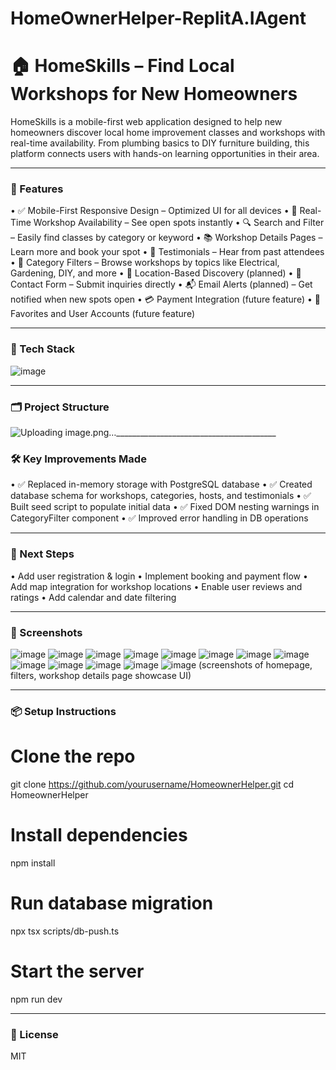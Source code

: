 # HomeOwnerHelper-ReplitA.IAgent
# 🏠 HomeSkills – Find Local Workshops for New Homeowners
HomeSkills is a mobile-first web application designed to help new homeowners discover local home improvement classes and workshops with real-time availability. From plumbing basics to DIY furniture building, this platform connects users with hands-on learning opportunities in their area.
________________________________________
### 🚀 Features
•	✅ Mobile-First Responsive Design – Optimized UI for all devices
•	📅 Real-Time Workshop Availability – See open spots instantly
•	🔍 Search and Filter – Easily find classes by category or keyword
•	📚 Workshop Details Pages – Learn more and book your spot
•	💬 Testimonials – Hear from past attendees
•	📌 Category Filters – Browse workshops by topics like Electrical, Gardening, DIY, and more
•	📍 Location-Based Discovery (planned)
•	📩 Contact Form – Submit inquiries directly
•	📬 Email Alerts (planned) – Get notified when new spots open
•	💳 Payment Integration (future feature)
•	🌟 Favorites and User Accounts (future feature)
________________________________________
### 🧱 Tech Stack
![image](https://github.com/user-attachments/assets/a29b5b97-3ec3-4443-b20a-2e1c1f922dad)
 ________________________________________
### 🗂️ Project Structure
![Uploading image.png…]()________________________________________
### 🛠️ Key Improvements Made
•	✅ Replaced in-memory storage with PostgreSQL database
•	✅ Created database schema for workshops, categories, hosts, and testimonials
•	✅ Built seed script to populate initial data
•	✅ Fixed DOM nesting warnings in CategoryFilter component
•	✅ Improved error handling in DB operations
________________________________________
### 📌 Next Steps
•	Add user registration & login
•	Implement booking and payment flow
•	Add map integration for workshop locations
•	Enable user reviews and ratings
•	Add calendar and date filtering
________________________________________
### 📸 Screenshots
![image](https://github.com/user-attachments/assets/0b92b8aa-31b9-41b4-9796-281c61cd292e)
![image](https://github.com/user-attachments/assets/4e89af25-03c0-4988-bc4a-612a420f6394)
![image](https://github.com/user-attachments/assets/1d402d62-063f-418f-ac4b-f88e1736274e)
![image](https://github.com/user-attachments/assets/dc954b8d-1bb0-4c44-8837-c5c48e6e89c6)
![image](https://github.com/user-attachments/assets/85c47f47-848c-4269-a5f1-a084d587bb3b)
![image](https://github.com/user-attachments/assets/51530980-2db9-4225-b7fb-99a26f00737d)
![image](https://github.com/user-attachments/assets/b7cbc1c6-1a37-4ddc-bda7-2a51b15b76e1)
![image](https://github.com/user-attachments/assets/f40ce46a-0854-4086-b84c-987d4e034ab3)
![image](https://github.com/user-attachments/assets/0d26d64c-2e18-4f92-b135-dcf125d4eb5c)
![image](https://github.com/user-attachments/assets/9948ffb8-7012-4d1d-99d1-19bd065ab882)
![image](https://github.com/user-attachments/assets/0b0df1f1-1286-4f6f-a148-7174b1ba8600)
![image](https://github.com/user-attachments/assets/17fcb966-6ec7-46ec-ab7b-5484fdf91c06)
![image](https://github.com/user-attachments/assets/f32b4c3d-27bd-4e24-b555-07bd439249a9)
(screenshots of homepage, filters, workshop details page showcase UI)
________________________________________
### 📦 Setup Instructions
# Clone the repo
git clone https://github.com/yourusername/HomeownerHelper.git
cd HomeownerHelper
# Install dependencies
npm install

# Run database migration
npx tsx scripts/db-push.ts

# Start the server
npm run dev
________________________________________
### 📝 License
MIT

